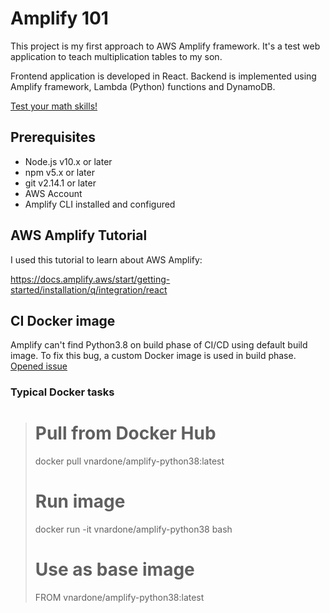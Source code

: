 
# Amplify 101

This project is my first approach to AWS Amplify framework.
It's a test web application to teach multiplication tables to my son.

Frontend application is developed in React.
Backend is implemented using Amplify framework, Lambda (Python) functions and DynamoDB.  

[Test your math skills!](https://master.d1klskzlqjw0rf.amplifyapp.com/)  

## Prerequisites

- Node.js v10.x or later
- npm v5.x or later
- git v2.14.1 or later
- AWS Account
- Amplify CLI installed and configured

## AWS Amplify Tutorial

I used this tutorial to learn about AWS Amplify:

https://docs.amplify.aws/start/getting-started/installation/q/integration/react

## CI Docker image

Amplify can't find Python3.8 on build phase of CI/CD using default build image. To fix this bug, a custom Docker image is used in build phase. [Opened issue](https://github.com/aws-amplify/amplify-console/issues/595)

### Typical Docker tasks

> # Pull from Docker Hub
> docker pull vnardone/amplify-python38:latest
> # Run image
> docker run -it vnardone/amplify-python38 bash
>
> # Use as base image
> FROM vnardone/amplify-python38:latest


